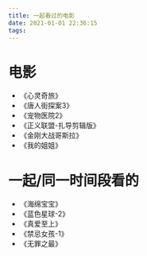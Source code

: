 ```yaml
---
title: 一起看过的电影
date: 2021-01-01 22:36:15
tags:
---
```

# 电影
- 《心灵奇旅》
- 《唐人街探案3》
- 《宠物医院2》
- 《正义联盟-扎导剪辑版》
- 《金刚大战哥斯拉》
- 《我的姐姐》

# 一起/同一时间段看的
- 《海绵宝宝》
- 《蓝色星球-2》
- 《真爱至上》
- 《禁忌女孩-1》
- 《无罪之最》